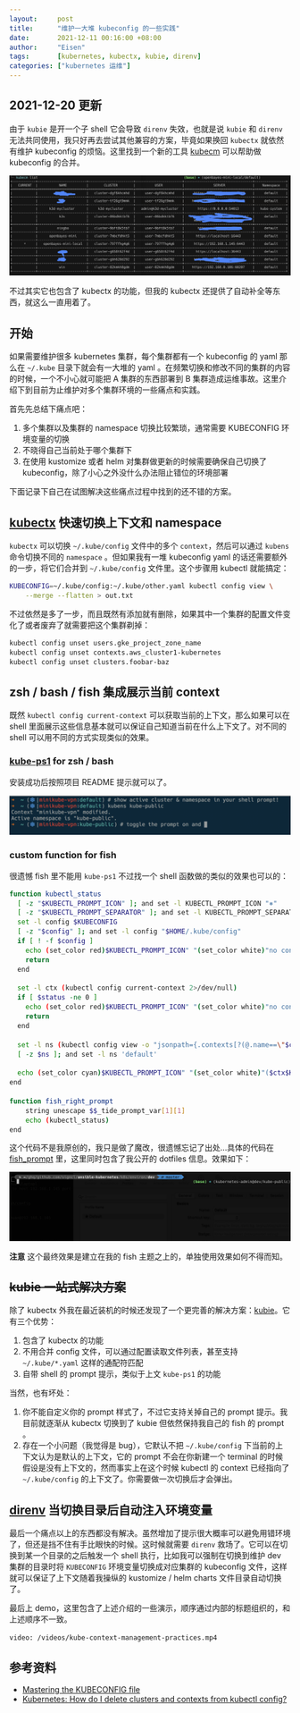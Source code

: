 ```yaml
---
layout:     post
title:      "维护一大堆 kubeconfig 的一些实践"
date:       2021-12-11 00:16:00 +08:00
author:     "Eisen"
tags:       [kubernetes, kubectx, kubie, direnv]
categories: ["kubernetes 运维"]
---
```


## 2021-12-20 更新

由于 `kubie` 是开一个子 shell 它会导致 `direnv` 失效，也就是说 `kubie` 和 `direnv` 无法共同使用，我只好再去尝试其他兼容的方案，毕竟如果换回 `kubectx` 就依然有维护 kubeconfig 的烦恼。这里找到一个新的工具 [kubecm](https://github.com/sunny0826/kubecm) 可以帮助做 kubeconfig 的合并。

![](../img/in-post/kubecm-list.png)

不过其实它也包含了 kubectx 的功能，但我的 kubectx 还提供了自动补全等东西，就这么一直用着了。

## 开始

如果需要维护很多 kubernetes 集群，每个集群都有一个 kubeconfig 的 yaml 那么在 `~/.kube` 目录下就会有一大堆的 yaml 。在频繁切换和修改不同的集群的内容的时候，一个不小心就可能把 A 集群的东西部署到 B 集群造成运维事故。这里介绍下到目前为止维护对多个集群环境的一些痛点和实践。

首先先总结下痛点吧：

1. 多个集群以及集群的 namespace 切换比较繁琐，通常需要 KUBECONFIG 环境变量的切换
2. 不晓得自己当前处于哪个集群下
3. 在使用 kustomize 或者 helm 对集群做更新的时候需要确保自己切换了 kubeconfig，除了小心之外没什么办法阻止错位的环境部署

下面记录下自己在试图解决这些痛点过程中找到的还不错的方案。

## [kubectx](https://github.com/ahmetb/kubectx) 快速切换上下文和 namespace

`kubectx` 可以切换 `~/.kube/config` 文件中的多个 `context`，然后可以通过 `kubens` 命令切换不同的 `namespace` 。但如果我有一堆 kubeconfig yaml 的话还需要额外的一步，将它们合并到 `~/.kube/config` 文件里。这个步骤用 kubectl 就能搞定：

```sh
KUBECONFIG=~/.kube/config:~/.kube/other.yaml kubectl config view \
    --merge --flatten > out.txt
```

不过依然是多了一步，而且既然有添加就有删除，如果其中一个集群的配置文件变化了或者废弃了就需要把这个集群剃掉：

```sh
kubectl config unset users.gke_project_zone_name
kubectl config unset contexts.aws_cluster1-kubernetes
kubectl config unset clusters.foobar-baz
```

## zsh / bash / fish 集成展示当前 context

既然 `kubectl config current-context` 可以获取当前的上下文，那么如果可以在 shell 里面展示这些信息基本就可以保证自己知道当前在什么上下文了。对不同的 shell 可以用不同的方式实现类似的效果。

### [kube-ps1](https://github.com/jonmosco/kube-ps1) for zsh / bash

安装成功后按照项目 README 提示就可以了。

![](../img/in-post/kube-ps1-screenshot-from-readme.png)

### custom function for fish

很遗憾 fish 里不能用 `kube-ps1` 不过找一个 shell 函数做的类似的效果也可以的：

```sh
function kubectl_status
  [ -z "$KUBECTL_PROMPT_ICON" ]; and set -l KUBECTL_PROMPT_ICON "⎈"
  [ -z "$KUBECTL_PROMPT_SEPARATOR" ]; and set -l KUBECTL_PROMPT_SEPARATOR "/"
  set -l config $KUBECONFIG
  [ -z "$config" ]; and set -l config "$HOME/.kube/config"
  if [ ! -f $config ]
    echo (set_color red)$KUBECTL_PROMPT_ICON" "(set_color white)"no config"
    return
  end

  set -l ctx (kubectl config current-context 2>/dev/null)
  if [ $status -ne 0 ]
    echo (set_color red)$KUBECTL_PROMPT_ICON" "(set_color white)"no context"
    return
  end

  set -l ns (kubectl config view -o "jsonpath={.contexts[?(@.name==\"$ctx\")].context.namespace}")
  [ -z $ns ]; and set -l ns 'default'

  echo (set_color cyan)$KUBECTL_PROMPT_ICON" "(set_color white)"($ctx$KUBECTL_PROMPT_SEPARATOR$ns)"
end

function fish_right_prompt
    string unescape $$_tide_prompt_var[1][1]
    echo (kubectl_status)
end
```

这个代码不是我原创的，我只是做了魔改，很遗憾忘记了出处...具体的代码在 [fish_prompt](https://github.com/aisensiy/dotfiles/blob/master/fish/functions/fish_prompt.fish) 里，这里同时包含了我公开的 dotfiles 信息。效果如下：

![](../img/in-post/terminal-with-kube-context-in-fish.png)

**注意** 这个最终效果是建立在我的 fish 主题之上的，单独使用效果如何不得而知。

## ~~kubie 一站式解决方案~~

除了 kubectx 外我在最近装机的时候还发现了一个更完善的解决方案：[kubie](https://github.com/sbstp/kubie)。它有三个优势：

1. 包含了 kubectx 的功能
2. 不用合并 config 文件，可以通过配置读取文件列表，甚至支持 `~/.kube/*.yaml` 这样的通配符匹配
3. 自带 shell 的 prompt 提示，类似于上文 `kube-ps1` 的功能

当然，也有坏处：

1. 你不能自定义你的 prompt 样式了，不过它支持关掉自己的 prompt 提示。我目前就逐渐从 kubectx 切换到了 kubie 但依然保持我自己的 fish 的 prompt 。
2. 存在一个小问题（我觉得是 bug），它默认不把 `~/.kube/config` 下当前的上下文认为是默认的上下文，它的 prompt 不会在你新建一个 terminal 的时候假设是没有上下文的，然而事实上在这个时候 kubectl 的 context 已经指向了 `~/.kube/config` 的上下文了。你需要做一次切换后才会弹出。

## [direnv](https://direnv.net/) 当切换目录后自动注入环境变量

最后一个痛点以上的东西都没有解决。虽然增加了提示很大概率可以避免用错环境了，但还是挡不住有手比眼快的时候。这时候就需要 `direnv` 救场了。它可以在切换到某一个目录的之后触发一个 shell 执行，比如我可以强制在切换到维护 dev 集群的目录时将 `KUBECONFIG` 环境变量切换成对应集群的 kubeconfig 文件，这样就可以保证了上下文随着我操纵的 kustomize / helm charts 文件目录自动切换了。

最后上 demo，这里包含了上述介绍的一些演示，顺序通过内部的标题组织的，和上述顺序不一致。

`video: /videos/kube-context-management-practices.mp4`

## 参考资料

- [Mastering the KUBECONFIG file](https://medium.com/@ahmetb/mastering-kubeconfig-4e447aa32c75)
- [Kubernetes: How do I delete clusters and contexts from kubectl config?](https://stackoverflow.com/questions/37016546/kubernetes-how-do-i-delete-clusters-and-contexts-from-kubectl-config)
